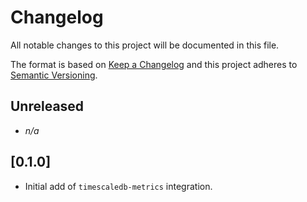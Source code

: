# Changelog

All notable changes to this project will be documented in this file.

The format is based on [Keep a Changelog][changelog] and this project adheres
to [Semantic Versioning][semver].

## Unreleased

- *n/a*

## [0.1.0]

- Initial add of `timescaledb-metrics` integration.


[changelog]: http://keepachangelog.com/en/1.0.0/
[semver]: http://semver.org/spec/v2.0.0.html
